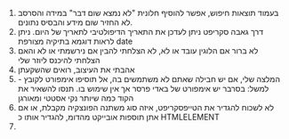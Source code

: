 1. בעמוד תוצאות חיפוש, אפשר להוסיף חלונית "לא נמצא שום דבר" במידה והסרסב לא החזיר שום מידע והבסיס נתונים.
2. דרך גאבה סקריפט ניתן לעדכן את התאריך הדיפולטיבי לתאריך של היום. ניתן לראות דוגמא בתיקיה מצורפת date
3. לא ברור אם הלוגין עובד או לא, לא הצלחתי להבין אם נירשמתי או לא והאם הצלחתי להיכנס ליוזר שלי
4. אהבתי את העיצוב, רואים שהשקעתן
5. המלצה שלי, אם יש חבילה שאתם לא משתמשים בה, אל תוסיפו אימפורט לקובץ - למשל: בסרבר יש אימפורט של באדי פרסר אך אין שימוש בו. 
    תנסו להשאיר את הקוד כמה שיותר נקי אסטטי ומאורגן
6. לא לשכוח להגדיר את הטייפסקריפט, איזה סוג משתנה הפונצקיה מקבלת, או אם אתן תוספות אובייקט מהדומ, להגדיר אותו כ
HTMLELEMENT 
7. 